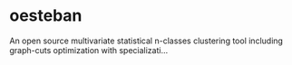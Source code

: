 # oesteban
An open source multivariate statistical n-classes clustering tool including graph-cuts optimization with specializati…
